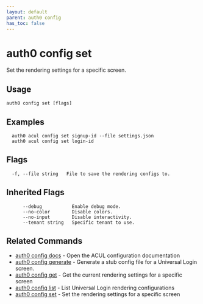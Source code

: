 ```yaml
---
layout: default
parent: auth0 config
has_toc: false
---
```

# auth0 config set

Set the rendering settings for a specific screen.

## Usage
```
auth0 config set [flags]
```

## Examples

```
  auth0 acul config set signup-id --file settings.json
  auth0 acul config set login-id
```


## Flags

```
  -f, --file string   File to save the rendering configs to.
```


## Inherited Flags

```
      --debug           Enable debug mode.
      --no-color        Disable colors.
      --no-input        Disable interactivity.
      --tenant string   Specific tenant to use.
```


## Related Commands

- [auth0 config docs](auth0_config_docs.md) - Open the ACUL configuration documentation
- [auth0 config generate](auth0_config_generate.md) - Generate a stub config file for a Universal Login screen.
- [auth0 config get](auth0_config_get.md) - Get the current rendering settings for a specific screen
- [auth0 config list](auth0_config_list.md) - List Universal Login rendering configurations
- [auth0 config set](auth0_config_set.md) - Set the rendering settings for a specific screen


